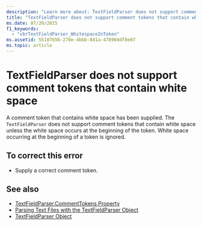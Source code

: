 ```yaml
---
description: "Learn more about: TextFieldParser does not support comment tokens that contain white space"
title: "TextFieldParser does not support comment tokens that contain white space"
ms.date: 07/20/2015
f1_keywords: 
  - "vbrTextFieldParser_WhitespaceInToken"
ms.assetid: 55107656-270e-4bbb-841a-478904df8e07
ms.topic: article
---
```

# TextFieldParser does not support comment tokens that contain white space

A comment token that contains white space has been supplied. The `TextFieldParser` does not support comment tokens that contain white space unless the white space occurs at the beginning of the token. White space occurring at the beginning of a token is ignored.  
  
## To correct this error  
  
- Supply a correct comment token.  
  
## See also

- [TextFieldParser.CommentTokens Property](xref:Microsoft.VisualBasic.FileIO.TextFieldParser.CommentTokens%2A)
- [Parsing Text Files with the TextFieldParser Object](../developing-apps/programming/drives-directories-files/parsing-text-files-with-the-textfieldparser-object.md)
- [TextFieldParser Object](../language-reference/objects/textfieldparser-object.md)
